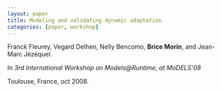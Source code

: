 ```yaml
---
layout: paper
title: Modeling and validating dynamic adaptation
categories: [paper, workshop]
---
```


Franck Fleurey, Vegard Delhen, Nelly Bencomo, **Brice Morin**, and Jean-Marc Jézéquel. 

In _3rd International Workshop on Models@Runtime, at MoDELS'08_

Toulouse, France, oct 2008.
